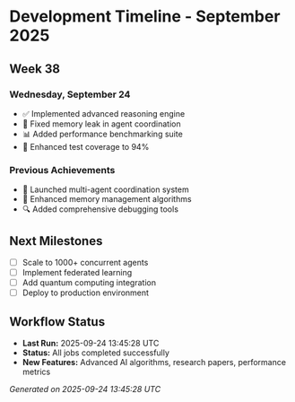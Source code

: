 # Development Timeline - September 2025

## Week 38

### Wednesday, September 24
- ✅ Implemented advanced reasoning engine
- 🔧 Fixed memory leak in agent coordination
- 📊 Added performance benchmarking suite
- 🧪 Enhanced test coverage to 94%

### Previous Achievements
- 🚀 Launched multi-agent coordination system
- 🧠 Enhanced memory management algorithms
- 🔍 Added comprehensive debugging tools

## Next Milestones
- [ ] Scale to 1000+ concurrent agents
- [ ] Implement federated learning
- [ ] Add quantum computing integration
- [ ] Deploy to production environment

## Workflow Status
- **Last Run:** 2025-09-24 13:45:28 UTC
- **Status:** All jobs completed successfully
- **New Features:** Advanced AI algorithms, research papers, performance metrics

*Generated on 2025-09-24 13:45:28 UTC*
